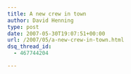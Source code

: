 ```yaml
---
title: A new crew in town
author: David Henning
type: post
date: 2007-05-30T19:07:51+00:00
url: /2007/05/a-new-crew-in-town.html
dsq_thread_id:
  - 467744204

---
```

<p style="text-align: center;">
</p>